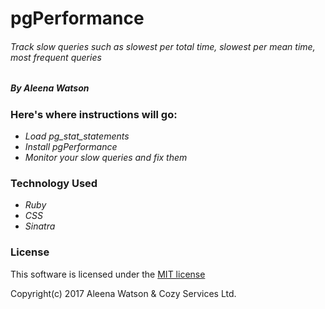 # pgPerformance

###### Track slow queries such as slowest per total time, slowest per mean time, most frequent queries
##### By Aleena Watson

### Here's where instructions will go:
* _Load pg_stat_statements_
* _Install pgPerformance_
* _Monitor your slow queries and fix them_

### Technology Used

* _Ruby_
* _CSS_
* _Sinatra_

### License 
This software is licensed under the [MIT license](LICENSE.txt)


Copyright(c) 2017 Aleena Watson & Cozy Services Ltd.